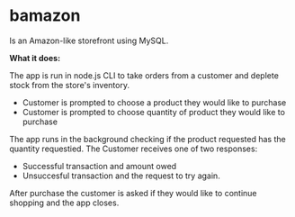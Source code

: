 # bamazon
Is an Amazon-like storefront using MySQL.

**What it does:**

The app is run in node.js CLI to take orders from a customer and deplete stock from the store's inventory.

- Customer is prompted to choose a product they would like to purchase
- Customer is prompted to choose quantity of product they would like to purchase

The app runs in the background checking if the product requested has the quantity requestied. 
The Customer receives one of two responses:

- Successful transaction and amount owed
- Unsuccesful transaction and the request to try again.

After purchase the customer is asked if they would like to continue shopping and the app closes. 
